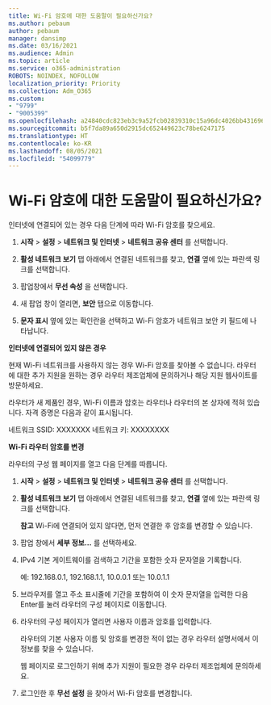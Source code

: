 ```yaml
---
title: Wi-Fi 암호에 대한 도움말이 필요하신가요?
ms.author: pebaum
author: pebaum
manager: dansimp
ms.date: 03/16/2021
ms.audience: Admin
ms.topic: article
ms.service: o365-administration
ROBOTS: NOINDEX, NOFOLLOW
localization_priority: Priority
ms.collection: Adm_O365
ms.custom:
- "9799"
- "9005399"
ms.openlocfilehash: a24840cdc823eb3c9a52fcb02839310c15a96dc4026bb43169683db3c80a7be0
ms.sourcegitcommit: b5f7da89a650d2915dc652449623c78be6247175
ms.translationtype: HT
ms.contentlocale: ko-KR
ms.lasthandoff: 08/05/2021
ms.locfileid: "54099779"
---
```

# <a name="need-help-with-my-wi-fi-password"></a>Wi-Fi 암호에 대한 도움말이 필요하신가요?

인터넷에 연결되어 있는 경우 다음 단계에 따라 Wi-Fi 암호를 찾으세요.

1. **시작** > **설정** > **네트워크 및 인터넷** > **네트워크 공유 센터** 를 선택합니다.

1. **활성 네트워크 보기** 탭 아래에서 연결된 네트워크를 찾고, **연결** 옆에 있는 파란색 링크를 선택합니다.

1. 팝업창에서 **무선 속성** 을 선택합니다.

1. 새 팝업 창이 열리면, **보안** 탭으로 이동합니다.

1. **문자 표시** 옆에 있는 확인란을 선택하고 Wi-Fi 암호가 네트워크 보안 키 필드에 나타납니다.

**인터넷에 연결되어 있지 않은 경우**

현재 Wi-Fi 네트워크를 사용하지 않는 경우 Wi-Fi 암호를 찾아볼 수 없습니다. 라우터에 대한 추가 지원을 원하는 경우 라우터 제조업체에 문의하거나 해당 지원 웹사이트를 방문하세요.

라우터가 새 제품인 경우, Wi-Fi 이름과 암호는 라우터나 라우터의 본 상자에 적혀 있습니다. 자격 증명은 다음과 같이 표시됩니다.

네트워크 SSID: XXXXXXX 네트워크 키: XXXXXXXX

**Wi-Fi 라우터 암호를 변경**

라우터의 구성 웹 페이지를 열고 다음 단계를 따릅니다.

1. **시작** > **설정** > **네트워크 및 인터넷** > **네트워크 공유 센터** 를 선택합니다.

1. **활성 네트워크 보기** 탭 아래에서 연결된 네트워크를 찾고, **연결** 옆에 있는 파란색 링크를 선택합니다.

    **참고** Wi-Fi에 연결되어 있지 않다면, 먼저 연결한 후 암호를 변경할 수 있습니다.

1. 팝업 창에서 **세부 정보...** 를 선택하세요.

1. IPv4 기본 게이트웨이를 검색하고 기간을 포함한 숫자 문자열을 기록합니다.

    예: 192.168.0.1, 192.168.1.1, 10.0.0.1 또는 10.0.1.1

1. 브라우저를 열고 주소 표시줄에 기간을 포함하여 이 숫자 문자열을 입력한 다음 Enter를 눌러 라우터의 구성 페이지로 이동합니다.

1. 라우터의 구성 페이지가 열리면 사용자 이름과 암호를 입력합니다.

    라우터의 기본 사용자 이름 및 암호를 변경한 적이 없는 경우 라우터 설명서에서 이 정보를 찾을 수 있습니다.

    웹 페이지로 로그인하기 위해 추가 지원이 필요한 경우 라우터 제조업체에 문의하세요.

1. 로그인한 후 **무선 설정** 을 찾아서 Wi-Fi 암호를 변경합니다.